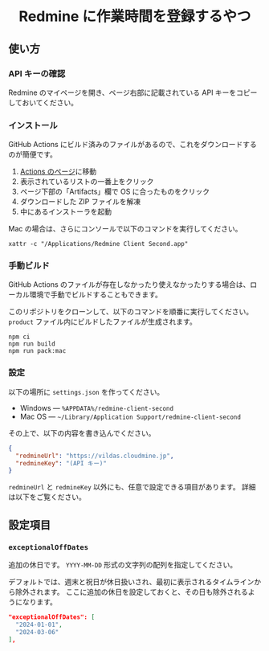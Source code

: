 <div align="center">
<h1>Redmine に作業時間を登録するやつ</h1>
</div>


## 使い方
### API キーの確認
Redmine のマイページを開き、ページ右部に記載されている API キーをコピーしておいてください。

### インストール
GitHub Actions にビルド済みのファイルがあるので、これをダウンロードするのが簡便です。

1. [Actions のページ](https://github.com/Ziphil/RedmineClientSecond/actions/workflows/deploy.yml)に移動
2. 表示されているリストの一番上をクリック
3. ページ下部の「Artifacts」欄で OS に合ったものをクリック
4. ダウンロードした ZIP ファイルを解凍
5. 中にあるインストーラを起動

Mac の場合は、さらにコンソールで以下のコマンドを実行してください。
```
xattr -c "/Applications/Redmine Client Second.app"
```

### 手動ビルド
GitHub Actions のファイルが存在しなかったり使えなかったりする場合は、ローカル環境で手動でビルドすることもできます。

このリポジトリをクローンして、以下のコマンドを順番に実行してください。
`product` ファイル内にビルドしたファイルが生成されます。
```
npm ci
npm run build
npm run pack:mac
```

### 設定
以下の場所に `settings.json` を作ってください。

- Windows — `%APPDATA%/redmine-client-second`
- Mac OS — `~/Library/Application Support/redmine-client-second`

その上で、以下の内容を書き込んでください。

```json
{
  "redmineUrl": "https://vildas.cloudmine.jp",
  "redmineKey": "(API キー)"
}
```

`redmineUrl` と `redmineKey` 以外にも、任意で設定できる項目があります。
詳細は以下をご覧ください。

## 設定項目
### `exceptionalOffDates`
追加の休日です。
`YYYY-MM-DD` 形式の文字列の配列を指定してください。

デフォルトでは、週末と祝日が休日扱いされ、最初に表示されるタイムラインから除外されます。
ここに追加の休日を設定しておくと、その日も除外されるようになります。

```json
"exceptionalOffDates": [
  "2024-01-01",
  "2024-03-06"
],
```